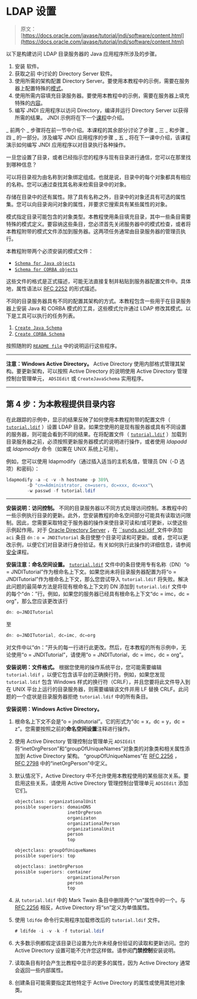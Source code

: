 # LDAP 设置

> 原文： [https://docs.oracle.com/javase/tutorial/jndi/software/content.html](https://docs.oracle.com/javase/tutorial/jndi/software/content.html)

以下是构建访问 LDAP 目录服务器的 Java 应用程序所涉及的步骤。

1.  安装 软件。
2.  获取之前 [](index.html#SERVER) 中讨论的 Directory Server 软件。
3.  使用所需的架构配置 Directory Server。要使用本教程中的示例，需要在服务器上配置特殊的[模式](#SCHEMA)。
4.  使用所需内容填充目录服务器。要使用本教程中的示例，需要在服务器上填充特殊的[内容](#LDIF)。
5.  编写 JNDI 应用程序以访问 Directory，编译并运行 Directory Server 以获得所需的结果。 JNDI 示例将在下一个[课程](../ops/index.html)中介绍。

_ 前两个 _ 步骤将在前一节中介绍。本课程的其余部分讨论了步骤 _ 三 _ 和步骤 _ 四 _ 的一部分。涉及编写 JNDI 应用程序的步骤 _ 五 _ 将在下一课中介绍，该课程演示如何编写 JNDI 应用程序以对目录执行各种操作。

一旦您设置了目录，或者已经指示您的程序与现有目录进行通信，您可以在那里找到哪种信息？

可以将目录视为由名称到对象绑定组成。也就是说，目录中的每个对象都具有相应的名称。您可以通过查找其名称来检索目录中的对象。

存储在目录中的还有属性。除了具有名称之外，目录中的对象还具有可选的属性集。您可以向目录询问对象的属性，并要求它搜索具有某些属性的对象。

模式指定目录可能包含的对象类型。本教程使用条目填充目录，其中一些条目需要特殊的模式定义。要容纳这些条目，您必须首先关闭服务器中的模式检查，或者将本教程附带的模式文件添加到服务器。这两项任务通常由目录服务器的管理员执行。

本教程附带两个必须安装的模式文件：

*   [`Schema for Java objects`](config/java.schema)
*   [`Schema for CORBA objects`](config/corba.schema)

这些文件的格式是正式描述，可能无法直接复制并粘贴到服务器配置文件中。具体地，属性语法以 [RFC 2252](http://www.ietf.org/rfc/rfc2252.txt) 的形式描述。

不同的目录服务器具有不同的配置其架构的方式。本教程包含一些用于在目录服务器上安装 Java 和 CORBA 模式的工具，这些模式允许通过 LDAP 修改其模式。以下是工具可以执行的任务列表。

1.  [`Create Java Schema`](config/CreateJavaSchema.java)
2.  [`Create CORBA Schema`](config/CreateCorbaSchema.java)

按照随附的 [`README file`](config/README-SCHEMA.TXT) 中的说明运行这些程序。

* * *

**注意：Windows Active Directory。** Active Directory 使用内部格式管理其架构。要更新架构，可以按照 Active Directory 的说明使用 Active Directory 管理控制台管理单元， `ADSIEdit` 或 `CreateJavaSchema` 实用程序。

* * *

## 第 4 步：为本教程提供目录内容

在此跟踪的示例中，显示的结果反映了如何使用本教程附带的配置文件（ [`tutorial.ldif`](config/tutorial.ldif) ）设置 LDAP 目录。如果您使用的是现有服务器或具有不同设置的服务器，则可能会看到不同的结果。在将配置文件（ [`tutorial.ldif`](config/tutorial.ldif) ）加载到目录服务器之前，必须按照更新服务器模式的说明进行操作，或者使用 _ldapadd_ 或 _ldapmodify_ 命令（如果在 UNIX 系统上可用）。

例如，您可以使用 ldapmodify（通过插入适当的主机名值，管理员 DN（-D 选项）和密码）：

```java
ldapmodify -a -c -v -h hostname -p 389\
        -D "cn=Administrator, cn=users, dc=xxx, dc=xxx"\
        -w passwd -f tutorial.ldif

```

* * *

**安装说明：访问控制。** 不同的目录服务器以不同方式处理访问控制。本教程中的一些示例执行目录的更新。此外，您安装教程的命名空间部分可能具有读取访问限制。因此，您需要采取特定于服务器的操作来使目录可读和/或可更新，以使这些示例起作用。对于 [Oracle Directory Server](http://www.oracle.com/technetwork/testcontent/index-085178.html) ，在 [``sunds.aci.ldif` `](config/sunds.aci.ldif)文件中添加 `aci` 条目 `dn：o = JNDITutorial` 条目使整个目录可读和可更新。或者，您可以更改示例，以便它们对目录进行身份验证。有关如何执行此操作的详细信息，请参阅[安全](../ldap/security.html)课程。

**安装注意：命名空间设置。** [`tutorial.ldif`](config/tutorial.ldif) 文件中的条目使用专有名称（DN）“o = JNDITutorial”作为根命名上下文。如果您尚未将目录服务器配置为将“o = JNDITutorial”作为根命名上下文，那么您尝试导入 `tutorial.ldif` 将失败。解决此问题的最简单方法是将现有根命名上下文的 DN 添加到 `tutorial.ldif` 文件中的每个“dn：”行。例如，如果您的服务器已经具有根命名上下文“dc = imc，dc = org”，那么您应该更改该行

```java
dn: o=JNDITutorial

```

至

```java
dn: o=JNDITutorial, dc=imc, dc=org

```

对文件中以“dn：”开头的每一行进行此更改。然后，在本教程的所有示例中，无论使用“o = JNDITutorial”，请使用“o = JNDITutorial，dc = imc，dc = org”。

**安装说明：文件格式。** 根据您使用的操作系统平台，您可能需要编辑 `tutorial.ldif` ，以便它包含该平台的正确换行符。例如，如果您发现 `tutorial.ldif` 包含 Windows 样式的换行符（CRLF），并且您要将此文件导入到在 UNIX 平台上运行的目录服务器，则需要编辑该文件并用 LF 替换 CRLF。此问题的一个症状是目录服务器拒绝 `tutorial.ldif` 中的所有条目。

**安装说明：Windows Active Directory。**

1.  根命名上下文不会是“o = jnditutorial”。它的形式为“dc = x，dc = y，dc = z”。您需要按照之前的**命名空间设置**注释进行操作。
2.  使用 Active Directory 管理控制台管理单元 `ADSIEdit` 将“inetOrgPerson”和“groupOfUniqueNames”对象类的对象类和相关属性添加到 Active Directory 架构。 “groupOfUniqueNames”在 [RFC 2256](http://www.ietf.org/rfc/rfc2256.txt) ， [RFC 2798](http://www.ietf.org/rfc/rfc2798.txt) 中的“inetOrgPerson”中定义。
3.  默认情况下，Active Directory 中不允许使用本教程使用的某些层次关系。要启用这些关系，请使用 Active Directory 管理控制台管理单元 `ADSIEdit` 添加它们。

    ```java
    objectclass: organizationalUnit
    possible superiors: domainDNS
                        inetOrgPerson
                        organizaton
                        organizationalPerson
                        organizationalUnit
                        person
                        top

    objectclass: groupOfUniqueNames
    possible superiors: top

    objectclass: inetOrgPerson
    possible superiors: container
                        organizationalPerson
                        person
                        top

    ```

4.  从 `tutorial.ldif` 中的 Mark Twain 条目中删除两个“sn”属性中的一个。与 [RFC 2256](http://www.ietf.org/rfc/rfc2256.txt) 相反，Active Directory 将“sn”定义为单值属性。
5.  使用 `ldifde` 命令行实用程序加载修改后的 `tutorial.ldif` 文件。

    ```java
    # ldifde -i -v -k -f tutorial.ldif

    ```

6.  大多数示例都假定该目录已设置为允许未经身份验证的读取和更新访问。您的 Active Directory 设置可能不允许您这样做。请参阅**门禁控制**安装说明。
7.  读取条目有时会产生比教程中显示的更多的属性，因为 Active Directory 通常会返回一些内部属性。
8.  创建条目可能需要指定其他特定于 Active Directory 的属性或使用其他对象类。
